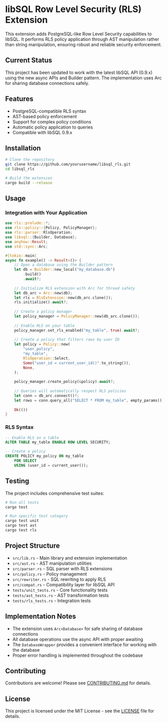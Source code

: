 # libSQL Row Level Security (RLS) Extension

This extension adds PostgreSQL-like Row Level Security capabilities to libSQL. It performs RLS policy application through AST manipulation rather than string manipulation, ensuring robust and reliable security enforcement.

## Current Status

This project has been updated to work with the latest libSQL API (0.9.x) using the new async APIs and Builder pattern. The implementation uses Arc for sharing database connections safely.

## Features

- PostgreSQL-compatible RLS syntax
- AST-based policy enforcement
- Support for complex policy conditions
- Automatic policy application to queries
- Compatible with libSQL 0.9.x

## Installation

```bash
# Clone the repository
git clone https://github.com/yourusername/libsql_rls.git
cd libsql_rls

# Build the extension
cargo build --release
```

## Usage

### Integration with Your Application

```rust
use rls::prelude::*;
use rls::policy::{Policy, PolicyManager};
use rls::parser::RlsOperation;
use libsql::{Builder, Database};
use anyhow::Result;
use std::sync::Arc;

#[tokio::main]
async fn example() -> Result<()> {
    // Open a database using the Builder pattern
    let db = Builder::new_local("my_database.db")
        .build()
        .await?;
    
    // Initialize RLS extension with Arc for thread safety
    let db_arc = Arc::new(db);
    let rls = RlsExtension::new(db_arc.clone());
    rls.initialize().await?;
    
    // Create a policy manager
    let policy_manager = PolicyManager::new(db_arc.clone());
    
    // Enable RLS on your table
    policy_manager.set_rls_enabled("my_table", true).await?;
    
    // Create a policy that filters rows by user ID
    let policy = Policy::new(
        "user_policy",
        "my_table",
        RlsOperation::Select,
        Some("user_id = current_user_id()".to_string()),
        None,
    );
    
    policy_manager.create_policy(&policy).await?;
    
    // Queries will automatically respect RLS policies
    let conn = db_arc.connect()?;
    let rows = conn.query_all("SELECT * FROM my_table", empty_params()).await?;
    
    Ok(())
}
```

### RLS Syntax

```sql
-- Enable RLS on a table
ALTER TABLE my_table ENABLE ROW LEVEL SECURITY;

-- Create a policy
CREATE POLICY my_policy ON my_table
    FOR SELECT
    USING (user_id = current_user());
```

## Testing

The project includes comprehensive test suites:

```bash
# Run all tests
cargo test

# Run specific test category
cargo test unit
cargo test ast
cargo test rls
```

## Project Structure

- `src/lib.rs` - Main library and extension implementation
- `src/ast.rs` - AST manipulation utilities
- `src/parser.rs` - SQL parser with RLS extensions
- `src/policy.rs` - Policy management
- `src/rewriter.rs` - SQL rewriting to apply RLS
- `src/compat.rs` - Compatibility layer for libSQL API
- `tests/unit_tests.rs` - Core functionality tests
- `tests/ast_tests.rs` - AST transformation tests
- `tests/rls_tests.rs` - Integration tests

## Implementation Notes

- The extension uses `Arc<Database>` for safe sharing of database connections
- All database operations use the async API with proper awaiting
- The `DatabaseWrapper` provides a convenient interface for working with the database
- Proper error handling is implemented throughout the codebase

## Contributing

Contributions are welcome! Please see [CONTRIBUTING.md](CONTRIBUTING.md) for details.

## License

This project is licensed under the MIT License - see the [LICENSE](LICENSE) file for details. 